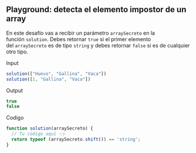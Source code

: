 ## ****Playground: detecta el elemento impostor de un array****

En este desafío vas a recibir un parámetro `arraySecreto` en la función `solution`. Debes retornar `true` si el primer elemento del `arraySecreto` es de tipo `string` y debes retornar `false` si es de cualquier otro tipo.

Input

```jsx
solution(["Huevo", "Gallina", "Vaca"])
solution([1, "Gallina", "Vaca"])
```

Output

```jsx
true
false
```

Codigo

```jsx
function solution(arraySecreto) {
  // Tu código aquí 👈
  return typeof (arraySecreto.shift()) == 'string';
}
```